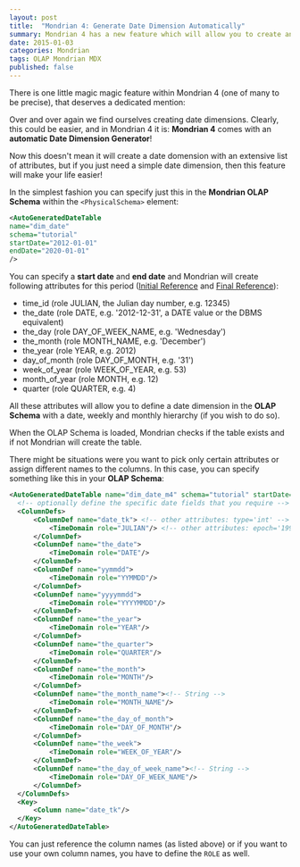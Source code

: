 ```yaml
---
layout: post
title:  "Mondrian 4: Generate Date Dimension Automatically"
summary: Mondrian 4 has a new feature which will allow you to create and populate the date dimension automatically. Learn how it's done. 
date: 2015-01-03
categories: Mondrian
tags: OLAP Mondrian MDX
published: false
---
```


There is one little magic magic feature within Mondrian 4 (one of many to be precise), that deserves a dedicated mention:

Over and over again we find ourselves creating date dimensions. Clearly, this could be easier, and in Mondrian 4 it is: **Mondrian 4** comes with an **automatic Date Dimension Generator**!

Now this doesn't mean it will create a date domension with an extensive list of attributes, but if you just need a simple date dimension, then this feature will make your life easier!

In the simplest fashion you can specify just this in the **Mondrian OLAP Schema** within the `<PhysicalSchema>` element:

```xml
<AutoGeneratedDateTable 
name="dim_date" 
schema="tutorial" 
startDate="2012-01-01" 
endDate="2020-01-01"
/>
```

You can specify a **start date** and **end date** and Mondrian will create following attributes for this period ([Initial Reference](http://julianhyde.blogspot.co.uk/2012/02/auto-generated-date-dimension-tables.html) and [Final Reference](http://mondrian.pentaho.com/headapi/mondrian/olap/MondrianDef.AutoGeneratedDateTable.html)):

- time_id (role JULIAN, the Julian day number, e.g. 12345)
- the_date (role DATE, e.g. '2012-12-31', a DATE value or the DBMS equivalent)
- the_day (role DAY_OF_WEEK_NAME, e.g. 'Wednesday')
- the_month (role MONTH_NAME, e.g. 'December')
- the_year (role YEAR, e.g. 2012)
- day_of_month (role DAY_OF_MONTH, e.g. '31')
- week_of_year (role WEEK_OF_YEAR, e.g. 53) 
- month_of_year (role MONTH, e.g. 12)
- quarter (role QUARTER, e.g. 4) 

All these attributes will allow you to define a date dimension in the **OLAP Schema** with a date, weekly and monthly hierarchy (if you wish to do so).

When the OLAP Schema is loaded, Mondrian checks if the table exists and if not Mondrian will create the table.

There might be situations were you want to pick only certain attributes or assign different names to the columns. In this case, you can specify something like this in your **OLAP Schema**:

```xml
<AutoGeneratedDateTable name="dim_date_m4" schema="tutorial" startDate="2012-01-01" endDate="2020-01-01">
  <!-- optionally define the specific date fields that you require -->
  <ColumnDefs>
      <ColumnDef name="date_tk"> <!-- other attributes: type='int' -->
          <TimeDomain role="JULIAN"/> <!-- other attributes: epoch='1996-01-01' -->
      </ColumnDef>
      <ColumnDef name="the_date">
          <TimeDomain role="DATE"/>
      </ColumnDef>
      <ColumnDef name="yymmdd">
          <TimeDomain role="YYMMDD"/>
      </ColumnDef>
      <ColumnDef name="yyyymmdd">
          <TimeDomain role="YYYYMMDD"/>
      </ColumnDef>
      <ColumnDef name="the_year">
          <TimeDomain role="YEAR"/>
      </ColumnDef>
      <ColumnDef name="the_quarter">
          <TimeDomain role="QUARTER"/>
      </ColumnDef>
      <ColumnDef name="the_month">
          <TimeDomain role="MONTH"/>
      </ColumnDef>
      <ColumnDef name="the_month_name"><!-- String -->
          <TimeDomain role="MONTH_NAME"/>
      </ColumnDef>
      <ColumnDef name="the_day_of_month">
          <TimeDomain role="DAY_OF_MONTH"/>
      </ColumnDef>
      <ColumnDef name="the_week">
          <TimeDomain role="WEEK_OF_YEAR"/>
      </ColumnDef>
      <ColumnDef name="the_day_of_week_name"><!-- String -->
          <TimeDomain role="DAY_OF_WEEK_NAME"/>
      </ColumnDef>
  </ColumnDefs>
  <Key>
      <Column name="date_tk"/>
  </Key>
</AutoGeneratedDateTable>
```

You can just reference the column names (as listed above) or if you want to use your own column names, you have to define the `ROLE` as well.